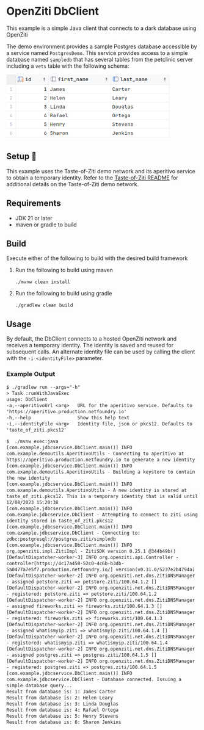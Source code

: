 # OpenZiti DbClient

This example is a simple Java client that connects to a dark database using OpenZiti

The demo environment provides a sample Postgres database accessible by a service named `PostgresDemo`.  This
service provides access to a simple database named `sampledb` that has several tables from the petclinic server including a `vets` table with the following schema:

![sampletable.png](sampletable.png)

## Setup :wrench:
This example uses the Taste-of-Ziti demo network and its aperitivo service to obtain a temporary identity. Refer to
the [Taste-of-Ziti README](../../README.md) for additional details on the Taste-of-Ziti demo network.

## Requirements
* JDK 21 or later
* maven or gradle to build

## Build
Execute either of the following to build with the desired build framework

1. Run the following to build using maven

       ./mvnw clean install

1. Run the following to build using gradle

       ./gradlew clean build

## Usage

By default, the DbClient connects to a hosted OpenZiti network and receives a temporary identity.  The
identity is saved and reused for subsequent calls.  An alternate identity file can be used by calling the client with
the `-i <identityFile>` parameter.


### Example Output
```shell
$ ./gradlew run --args="-h"
> Task :runWithJavaExec
usage: DbClient
-a,--aperitivoUrl <arg>   URL for the aperitivo service. Defaults to 'https://aperitivo.production.netfoundry.io'
-h,--help                 Show this help text
-i,--identityFile <arg>   Identity file, json or pkcs12. Defaults to 'taste_of_ziti.pkcs12'
```

```shell
$  ./mvnw exec:java
[com.example.jdbcservice.DbClient.main()] INFO com.example.demoutils.AperitivoUtils - Connecting to aperitivo at https://aperitivo.production.netfoundry.io to generate a new identity
[com.example.jdbcservice.DbClient.main()] INFO com.example.demoutils.AperitivoUtils - Building a keystore to contain the new identity
[com.example.jdbcservice.DbClient.main()] INFO com.example.demoutils.AperitivoUtils - A new identity is stored at taste_of_ziti.pkcs12. This is a temporary identity that is valid until 12/08/2023 15:20:38
[com.example.jdbcservice.DbClient.main()] INFO com.example.jdbcservice.DbClient - Attempting to connect to ziti using identity stored in taste_of_ziti.pkcs12
[com.example.jdbcservice.DbClient.main()] INFO com.example.jdbcservice.DbClient - Connecting to: zdbc:postgresql://postgres.ziti/simpledb
[com.example.jdbcservice.DbClient.main()] INFO org.openziti.impl.ZitiImpl - ZitiSDK version 0.25.1 @344b49b()
[DefaultDispatcher-worker-3] INFO org.openziti.api.Controller - controller[https://4c17a450-52c0-4c6b-b3db-5a0477a7e5f7.production.netfoundry.io/] version(v0.31.0/5237e2b4794a)
[DefaultDispatcher-worker-2] INFO org.openziti.net.dns.ZitiDNSManager - assigned petstore.ziti => petstore.ziti/100.64.1.2 []
[DefaultDispatcher-worker-2] INFO org.openziti.net.dns.ZitiDNSManager - registered: petstore.ziti => petstore.ziti/100.64.1.2
[DefaultDispatcher-worker-2] INFO org.openziti.net.dns.ZitiDNSManager - assigned fireworks.ziti => fireworks.ziti/100.64.1.3 []
[DefaultDispatcher-worker-2] INFO org.openziti.net.dns.ZitiDNSManager - registered: fireworks.ziti => fireworks.ziti/100.64.1.3
[DefaultDispatcher-worker-2] INFO org.openziti.net.dns.ZitiDNSManager - assigned whatismyip.ziti => whatismyip.ziti/100.64.1.4 []
[DefaultDispatcher-worker-2] INFO org.openziti.net.dns.ZitiDNSManager - registered: whatismyip.ziti => whatismyip.ziti/100.64.1.4
[DefaultDispatcher-worker-2] INFO org.openziti.net.dns.ZitiDNSManager - assigned postgres.ziti => postgres.ziti/100.64.1.5 []
[DefaultDispatcher-worker-2] INFO org.openziti.net.dns.ZitiDNSManager - registered: postgres.ziti => postgres.ziti/100.64.1.5
[com.example.jdbcservice.DbClient.main()] INFO com.example.jdbcservice.DbClient - Database connected. Issuing a simple database query...
Result from database is: 1: James Carter
Result from database is: 2: Helen Leary
Result from database is: 3: Linda Douglas
Result from database is: 4: Rafael Ortega
Result from database is: 5: Henry Stevens
Result from database is: 6: Sharon Jenkins

```
